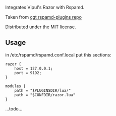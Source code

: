 Integrates Vipul's Razor with Rspamd.

Taken from [cgt rspamd-plugins repo](https://github.com/cgt/rspamd-plugins)

Distributed under the MIT license.

## Usage
in /etc/rspamd/rspamd.conf.local put this sections:
```
razor {
    host = 127.0.0.1;
    port = 9192;
}

modules {
    path = "$PLUGINSDIR/lua/"
    path = "$CONFDIR/razor.lua"
}
```

...todo...
